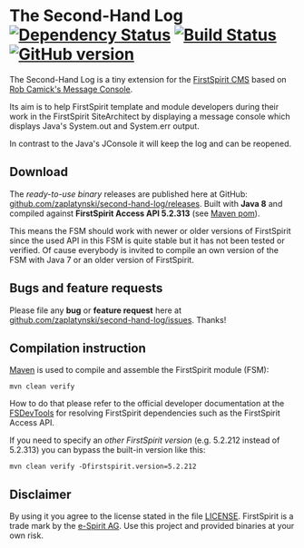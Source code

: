 #  The Second-Hand Log  [![Dependency Status](https://www.versioneye.com/user/projects/5757bf0c7757a0004a1de172/badge.svg?style=flat)](https://www.versioneye.com/user/projects/5757bf0c7757a0004a1de172) [![Build Status](https://travis-ci.org/zaplatynski/second-hand-log.svg?branch=master)](https://travis-ci.org/zaplatynski/second-hand-log) [![GitHub version](https://badge.fury.io/gh/zaplatynski%2Fsecond-hand-log.svg)](https://github.com/zaplatynski/second-hand-log/releases/latest)

The Second-Hand Log is a tiny extension for the [FirstSpirit CMS](http://www.e-spirit.com/) based on [Rob Camick's Message Console](https://tips4java.wordpress.com/2008/11/08/message-console/).

Its aim is to help FirstSpirit template and module developers during their work in the FirstSpirit SiteArchitect by displaying a message console which displays Java's System.out and System.err output.

In contrast to the Java's JConsole it will keep the log and can be reopened.

## Download

The *ready-to-use binary* releases are published here at GitHub: [github.com/zaplatynski/second-hand-log/releases](https://github.com/zaplatynski/second-hand-log/releases).
Built with **Java 8** and compiled against **FirstSpirit Access API 5.2.313** (see [Maven pom](pom.xml)).

This means the FSM should work with newer or older versions of FirstSpirit since the used API in this FSM is quite stable but it has not been tested or verified. Of cause everybody is invited to compile an own version of the FSM with Java 7 or an older version of FirstSpirit.

## Bugs and feature requests

Please file any **bug** or **feature request** here at [github.com/zaplatynski/second-hand-log/issues](https://github.com/zaplatynski/second-hand-log/issues). Thanks!
 
## Compilation instruction

[Maven](http://maven.apache.org/) is used to compile and assemble the FirstSpirit module (FSM):
```
mvn clean verify
```
How to do that please refer to the official developer documentation at the [FSDevTools](https://github.com/e-Spirit/FSDevTools/) for resolving FirstSpirit dependencies such as the FirstSpirit Access API.

If you need to specify an *other FirstSpirit version* (e.g. 5.2.212 instead of 5.2.313) you can bypass the built-in version like this:
```
mvn clean verify -Dfirstspirit.version=5.2.212
```

##  Disclaimer

By using it you agree to the license stated in the file [LICENSE](LICENSE). FirstSpirit is a trade mark by the [e-Spirit AG](http://www.e-spirit.com/).
Use this project and provided binaries at your own risk.



